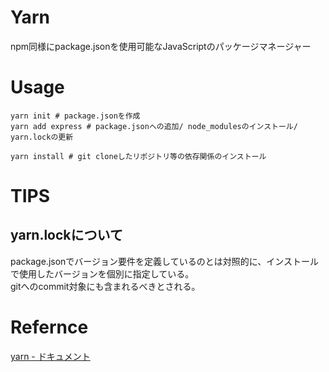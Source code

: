 # Yarn
npm同様にpackage.jsonを使用可能なJavaScriptのパッケージマネージャー


# Usage
```console
yarn init # package.jsonを作成
yarn add express # package.jsonへの追加/ node_modulesのインストール/ yarn.lockの更新

yarn install # git cloneしたリポジトリ等の依存関係のインストール
```

# TIPS
## yarn.lockについて
package.jsonでバージョン要件を定義しているのとは対照的に、インストールで使用したバージョンを個別に指定している。  
gitへのcommit対象にも含まれるべきとされる。


# Refernce
[yarn - ドキュメント](https://yarnpkg.com/ja/docs)